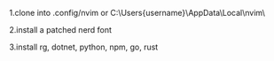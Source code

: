 1.clone into .config/nvim or C:\Users\{username}\AppData\Local\nvim\

2.install a patched nerd font

3.install rg, dotnet, python, npm, go, rust

